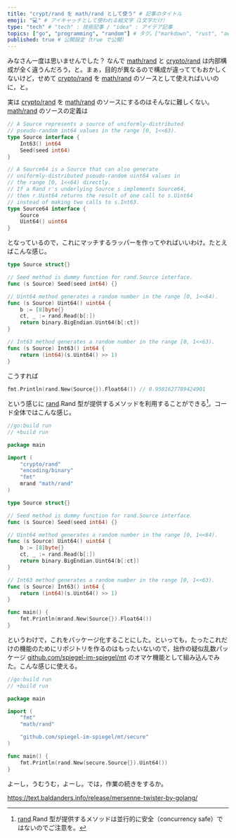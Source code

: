 ```yaml
---
title: "crypt/rand を math/rand として使う" # 記事のタイトル
emoji: "💻" # アイキャッチとして使われる絵文字（1文字だけ）
type: "tech" # "tech" : 技術記事 / "idea" : アイデア記事
topics: ["go", "programming", "random"] # タグ。["markdown", "rust", "aws"] のように指定する
published: true # 公開設定（true で公開）
---
```


みなさん一度は思いませんでした？ なんで [math/rand] と [crypto/rand] は内部構成が全く違うんだろう，と。まぁ，目的が異なるので構成が違っててもおかしくないけど，せめて [crypto/rand] を [math/rand] のソースとして使えればいいのに，と。

実は [crypto/rand] を [math/rand] のソースにするのはそんなに難しくない。 [math/rand] のソースの定義は

```go:math/rand/rand.go
// A Source represents a source of uniformly-distributed
// pseudo-random int64 values in the range [0, 1<<63).
type Source interface {
	Int63() int64
	Seed(seed int64)
}

// A Source64 is a Source that can also generate
// uniformly-distributed pseudo-random uint64 values in
// the range [0, 1<<64) directly.
// If a Rand r's underlying Source s implements Source64,
// then r.Uint64 returns the result of one call to s.Uint64
// instead of making two calls to s.Int63.
type Source64 interface {
	Source
	Uint64() uint64
}
```

となっているので，これにマッチするラッパーを作ってやればいいわけ。たとえばこんな感じ。

```go:sample.go
type Source struct{}

// Seed method is dummy function for rand.Source interface.
func (s Source) Seed(seed int64) {}

// Uint64 method generates a random number in the range [0, 1<<64).
func (s Source) Uint64() uint64 {
	b := [8]byte{}
	ct, _ := rand.Read(b[:])
	return binary.BigEndian.Uint64(b[:ct])
}

// Int63 method generates a random number in the range [0, 1<<63).
func (s Source) Int63() int64 {
	return (int64)(s.Uint64() >> 1)
}
```

こうすれば

```go:sample.go
fmt.Println(rand.New(Source{}).Float64()) // 0.9581627789424901
```

という感じに [rand][math/rand].Rand 型が提供するメソッドを利用することができる[^cs1]。コード全体ではこんな感じ。

[^cs1]: [rand][math/rand].Rand 型が提供するメソッドは並行的に安全（concurrency safe）ではないのでご注意を。

```go:sample.go
//go:build run
// +build run

package main

import (
	"crypto/rand"
	"encoding/binary"
	"fmt"
	mrand "math/rand"
)

type Source struct{}

// Seed method is dummy function for rand.Source interface.
func (s Source) Seed(seed int64) {}

// Uint64 method generates a random number in the range [0, 1<<64).
func (s Source) Uint64() uint64 {
	b := [8]byte{}
	ct, _ := rand.Read(b[:])
	return binary.BigEndian.Uint64(b[:ct])
}

// Int63 method generates a random number in the range [0, 1<<63).
func (s Source) Int63() int64 {
	return (int64)(s.Uint64() >> 1)
}

func main() {
	fmt.Println(mrand.New(Source{}).Float64())
}
```

というわけで，これをパッケージ化することにした。といっても，たったこれだけの機能のためにリポジトリを作るのはもったいないので，拙作の疑似乱数パッケージ [github.com/spiegel-im-spiegel/mt] のオマケ機能として組み込んでみた。こんな感じに使える。

```go
//go:build run
// +build run

package main

import (
	"fmt"
	"math/rand"

	"github.com/spiegel-im-spiegel/mt/secure"
)

func main() {
	fmt.Println(rand.New(secure.Source{}).Uint64())
}
```

よーし，うむうむ，よーし。では，作業の続きをするか。

https://text.baldanders.info/release/mersenne-twister-by-golang/

[Go]: https://golang.org/ "The Go Programming Language"
[crypto/rand]: https://pkg.go.dev/crypto/rand "rand package - crypto/rand - pkg.go.dev"
[math/rand]: https://pkg.go.dev/math/rand "rand package - math/rand - pkg.go.dev"
[github.com/spiegel-im-spiegel/mt]: https://github.com/spiegel-im-spiegel/mt "spiegel-im-spiegel/mt: Mersenne Twister; Pseudo Random Number Generator, Implemented by Golang"
<!-- eof -->
